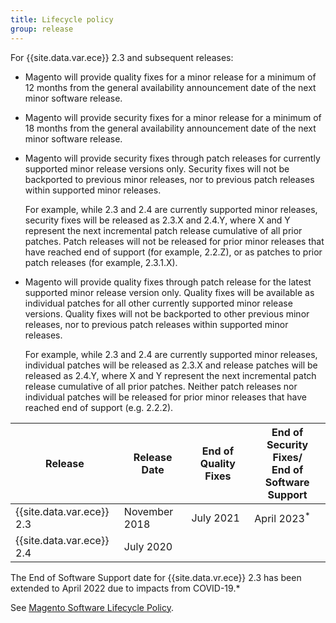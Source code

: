 ```yaml
---
title: Lifecycle policy
group: release
---
```


For {{site.data.var.ece}} 2.3 and subsequent releases:

-  Magento will provide quality fixes for a minor release for a minimum of 12 months from the general availability announcement date of the next minor software release.

-  Magento will provide security fixes for a minor release for a minimum of 18 months from the general availability announcement date of the next minor software release.

-  Magento will provide security fixes through patch releases for currently supported minor release versions only. Security fixes will not be backported to previous minor releases, nor to previous patch releases within supported minor releases.

   For example, while 2.3 and 2.4 are currently supported minor releases, security fixes will be released as 2.3.X and 2.4.Y, where X and Y represent the next incremental patch release cumulative of all prior patches. Patch releases will not be released for prior minor releases that have reached end of support (for example, 2.2.Z), or as patches to prior patch releases (for example, 2.3.1.X).

-  Magento will provide quality fixes through patch release for the latest supported minor release version only. Quality fixes will be available as individual patches for all other currently supported minor release versions. Quality fixes will not be backported to other previous minor releases, nor to previous patch releases within supported minor releases.

   For example, while 2.3 and 2.4 are currently supported minor releases, individual patches will be released as 2.3.X and release patches will be released as 2.4.Y, where X and Y represent the next incremental patch release cumulative of all prior patches. Neither patch releases nor individual patches will be released for prior minor releases that have reached end of support (e.g. 2.2.2).

| Release                   | Release Date  | End of Quality Fixes | End of Security Fixes/<br>End of Software Support |
|---------------------------|---------------|----------------------|---------------------------------------------------|
| {{site.data.var.ece}} 2.3 | November 2018 | July 2021            | April 2023<sup>*</sup>                            |
| {{site.data.var.ece}} 2.4 | July 2020     |                      |                                                   |

*<sup>*</sup> The End of Software Support date for {{site.data.vr.ece}} 2.3 has been extended to April 2022 due to impacts from COVID-19.*

See [Magento Software Lifecycle Policy](https://magento.com/sites/default/files/magento-software-lifecycle-policy.pdf).
